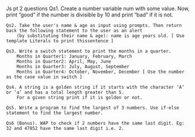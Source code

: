 Js pt 2 questions
    Qs1. Create a number variable num with some value. Now, print “good” if the number is divisible by 10 and print “bad” if it is not.

    Qs2. Take the user's name & age as input using prompts. Then return back the following statement to the user as an alert 
        (by substituting their name & age): name is age years old. [ Use template Literals to print thissentence ]

    Qs3. Write a switch statement to print the months in a quarter.
        Months in Quarter1: January, February, March 
        Months in Quarter2: April, May, June 
        Months in Quarter3: July, August, September 
        Months in Quarter4: October, November, December [ Use the number as the case value in switch ]
    
    Qs4. A string is a golden string if it starts with the character ‘A’ or ‘a’ and has a total length greater than 5.
        For a given string print if it is golden or not.

    Qs5. Write a program to find the largest of 3 numbers. Use if-else statement to find the largest number. 

    Qs6 (Bonus). WAP to check if 2 numbers have the same last digit. Eg: 32 and 47852 have the same last digit i.e. 2.